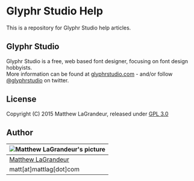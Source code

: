 # Glyphr Studio Help
This is a repository for Glyphr Studio help articles.

## Glyphr Studio
Glyphr Studio is a free, web based font designer, focusing on font design hobbyists.  
More information can be found at [glyphrstudio.com](https://www.glyphrstudio.com) - and/or follow [@glyphrstudio](https://twitter.com/glyphrstudio) on twitter.

## License
Copyright (C) 2015 Matthew LaGrandeur, released under [GPL 3.0](https://github.com/mattlag/Glyphr-Studio-Help/blob/master/LICENSE-gpl-3.0.txt)

## Author
| ![Matthew LaGrandeur's picture](https://1.gravatar.com/avatar/f6f7b963adc54db7e713d7bd5f4903ec?s=70) |
|---|
| [Matthew LaGrandeur](https://www.mattlag.com/) |
| matt[at]mattlag[dot]com |



